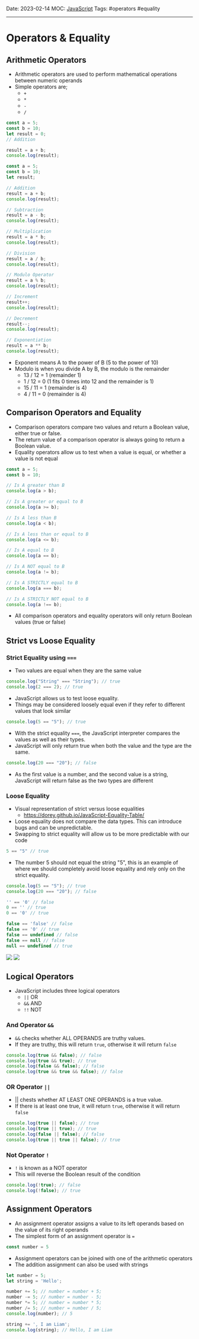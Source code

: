 Date: 2023-02-14
MOC: [JavaScript](../../1.%20MOC/JavaScript.md)
Tags: #operators #equality

---
# Operators & Equality

## Arithmetic Operators
* Arithmetic operators are used to perform mathematical operations between numeric operands
* Simple operators are;
	* `+`
	* `*`
	* `-`
	* `/`
```JavaScript
const a = 5;
const b = 10;
let result = 0;
// Addition

result = a + b;
console.log(result);
```

```JavaScript
const a = 5;
const b = 10;
let result;

// Addition
result = a + b;
console.log(result);

// Subtraction
result = a - b;
console.log(result);

// Multiplication
result = a * b;
console.log(result);

// Division
result = a / b;
console.log(result);

// Modulo Operator
result = a % b;
console.log(result);

// Increment
result++;
console.log(result);

// Decrement
result--;
console.log(result);

// Exponentiation
result = a ** b;
console.log(result);
```

* Exponent means A to the power of B (5 to the power of 10)
* Modulo is when you divide A by B, the modulo is the remainder
	* 13 / 12 = 1 (remainder 1)
	* 1 / 12 = 0 (1 fits 0 times into 12 and the remainder is 1)
	* 15 / 11 = 1 (remainder is 4)
	* 4 / 11 = 0 (remainder is 4)


## Comparison Operators and Equality
* Comparison operators compare two values and return a Boolean value, either true or false.
* The return value of a comparison operator is always going to return a Boolean value.
* Equality operators allow us to test when a value is equal, or whether a value is not equal
```JavaScript
const a = 5;
const b = 10;

// Is A greater than B
console.log(a > b);

// Is A greater or equal to B
console.log(a >= b);

// Is A less than B
console.log(a < b);

// Is A less than or equal to B
console.log(a <= b);

// Is A equal to B
console.log(a == b);

// Is A NOT equal to B
console.log(a != b);

// Is A STRICTLY equal to B
console.log(a === b);

// Is A STRICTLY NOT equal to B
console.log(a !== b);
```
* All comparison operators and equality operators will only return Boolean values (true or false)


## Strict vs Loose Equality

### Strict Equality using `===`
* Two values are equal when they are the same value
```JavaScript
console.log("String" === "String"); // true
console.log(2 === 2); // true
```

* JavaScript allows us to test loose equality.
* Things may be considered loosely equal even if they refer to different values that look similar
```JavaScript
console.log(5 == "5"); // true
```

* With the strict equality `===`, the JavaScript interpreter compares the values as well as their types.
* JavaScript will only return true when both the value and the type are the same.
```JavaScript
console.log(20 === "20"); // false
```
* As the first value is a number, and the second value is a string, JavaScript will return false as the two types are different

### Loose Equality
* Visual representation of strict versus loose equalities
	* https://dorey.github.io/JavaScript-Equality-Table/
* Loose equality does not compare the data types. This can introduce bugs and can be unpredictable.
* Swapping to strict equality will allow us to be more predictable with our code
```JavaScript
5 == "5" // true
```
* The number 5 should not equal the string "5", this is an example of where we should completely avoid loose equality and rely only on the strict equality.
```JavaScript
console.log(5 == "5"); // true
console.log(20 === "20"); // false

'' == '0' // false
0 == '' // true
0 == '0' // true

false == 'false' // false
false == '0' // true
false == undefined // false
false == null // false
null == undefined // true
```
![](../../3.%20Meta/Media/Pasted%20image%2020230214184931.png)
![](../../3.%20Meta/Media/Pasted%20image%2020230214185027.png)

## Logical Operators
* JavaScript includes three logical operators
	* `||` OR
	* `&&` AND
	* `!!` NOT

### And Operator `&&`
* `&&` checks whether ALL OPERANDS are truthy values.
* If they are truthy, this will return `true`, otherwise it will return `false`
```JavaScript
console.log(true && false); // false
console.log(true && true); // true
console.log(false && false); // false
console.log(true && true && false); // false
```

### OR Operator `||`
* || chests whether AT LEAST ONE OPERANDS is a true value.
* If there is at least one true, it will return `true`, otherwise it will return `false`
```JavaScript
console.log(true || false); // true
console.log(true || true); // true
console.log(false || false); // false
console.log(true || true || false); // true
```

### Not Operator `!`
* `!` is known as a NOT operator
* This will reverse the Boolean result of the condition
```JavaScript
console.log(!true); // false
console.log(!false); // true
```

## Assignment Operators
*  An assignment operator assigns a value to its left operands based on the value of its right operands
* The simplest form of an assignment operator is `=`
```JavaScript
const number = 5
```
* Assignment operators can be joined with one of the arithmetic operators
* The addition assignment can also be used with strings
```JavaScript
let number = 5;
let string = 'Hello';

number += 5; // number = number + 5;
number -= 5; // number = number - 5;
number *= 5; // number = number * 5;
number /= 5; // number = number / 5;
console.log(number); // 5

string += ', I am Liam';
console.log(string); // Hello, I am Liam
```



